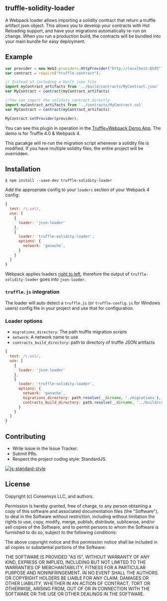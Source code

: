 ## truffle-solidity-loader

A Webpack loader allows importing a solidity contract that return a truffle artifact json object. This allows you to develop your contracts with Hot Reloading support, and have your migrations automatically re-run on change. When you run a production build, the contracts will be bundled into your main bundle for easy deployment.

## Example

```javascript
var provider = new Web3.providers.HttpProvider("http://localhost:8545");
var contract = require("truffle-contract");

// Instead of including a built json file
import myContract_artifacts from '../build/contracts/MyContract.json'
var MyContract = contract(myContract_artifacts)

//You can import the solidity contract directly
import myContract_artifacts from '../contracts/MyContract.sol'
var MyContract = contract(myContract_artifacts)

MyContract.setProvider(provider);
```

You can see this plugin in operation in the [Truffle+Webpack Demo App](https://github.com/ConsenSys/truffle-webpack-demo). The demo is for Truffle 4.0 & Webpack 4.

This pacakge will re-run the migration script whenever a solidity file is modified. If you have multiple solidity files, the entire project will be overridden.

## Installation

`$ npm install --save-dev truffle-solidity-loader`

Add the appropriate config to your `loaders` section of your Webpack 4 config:

```javascript
{
  test: /\.sol/,
  use: [
    {
      loader: 'json-loader'
    },
    {
      loader: 'truffle-solidity-loader',
      options: {
        network: 'ganache',
      }
    }
  ]
}
```

Webpack applies loaders [right to left](https://webpack.js.org/api/loaders/#pitching-loader), therefore the output of `truffle-solidity-loader` goes into `json-loader`.


### `truffle.js` integration

The loader will auto detect a `truffle.js` (or `truffle-config.js` for Windows users) config file in your project and use that for configuration.

### Loader options

  - `migrations_directory`: The path truffle migration scripts
  - `network`: A network name to use
  - `contracts_build_directory`: path to directory of truffle JSON artifacts

```javascript
{
  test: /\.sol/,
  use: [
    {
      loader: 'json-loader'
    },
    {
      loader: 'truffle-solidity-loader',
      options: {
        network: 'ganache',
        migrations_directory: path.resolve(__dirname, './migrations'),
        contracts_build_directory: path.resolve(__dirname, '../build/contracts')
      }
    }
  ]
}
```


## Contributing

- Write issue in the Issue Tracker.
- Submit PRs.
- Respect the project coding style: StandardJS.

[![js-standard-style](https://cdn.rawgit.com/feross/standard/master/badge.svg)](https://github.com/feross/standard)

## License
Copyright (c) Consensys LLC, and authors.

Permission is hereby granted, free of charge, to any person obtaining a copy of this software and associated documentation files (the "Software"), to deal in the Software without restriction, including without limitation the rights to use, copy, modify, merge, publish, distribute, sublicense, and/or sell copies of the Software, and to permit persons to whom the Software is furnished to do so, subject to the following conditions:

The above copyright notice and this permission notice shall be included in all copies or substantial portions of the Software.

THE SOFTWARE IS PROVIDED "AS IS", WITHOUT WARRANTY OF ANY KIND, EXPRESS OR IMPLIED, INCLUDING BUT NOT LIMITED TO THE WARRANTIES OF MERCHANTABILITY, FITNESS FOR A PARTICULAR PURPOSE AND NONINFRINGEMENT. IN NO EVENT SHALL THE AUTHORS OR COPYRIGHT HOLDERS BE LIABLE FOR ANY CLAIM, DAMAGES OR OTHER LIABILITY, WHETHER IN AN ACTION OF CONTRACT, TORT OR OTHERWISE, ARISING FROM, OUT OF OR IN CONNECTION WITH THE SOFTWARE OR THE USE OR OTHER DEALINGS IN THE SOFTWARE.